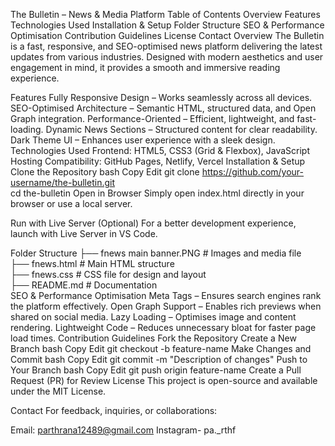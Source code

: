 The Bulletin – News & Media Platform
Table of Contents
Overview
Features
Technologies Used
Installation & Setup
Folder Structure
SEO & Performance Optimisation
Contribution Guidelines
License
Contact
Overview
The Bulletin is a fast, responsive, and SEO-optimised news platform delivering the latest updates from various industries. Designed with modern aesthetics and user engagement in mind, it provides a smooth and immersive reading experience.

Features
Fully Responsive Design – Works seamlessly across all devices.
SEO-Optimised Architecture – Semantic HTML, structured data, and Open Graph integration.
Performance-Oriented – Efficient, lightweight, and fast-loading.
Dynamic News Sections – Structured content for clear readability.
Dark Theme UI – Enhances user experience with a sleek design.
Technologies Used
Frontend: HTML5, CSS3 (Grid & Flexbox), JavaScript
Hosting Compatibility: GitHub Pages, Netlify, Vercel
Installation & Setup
Clone the Repository
bash
Copy
Edit
git clone https://github.com/your-username/the-bulletin.git  
cd the-bulletin
Open in Browser
Simply open index.html directly in your browser or use a local server.

Run with Live Server (Optional)
For a better development experience, launch with Live Server in VS Code.

Folder Structure
 ├── fnews main banner.PNG          # Images and media file  
 ├── fnews.html                     # Main HTML structure  
 ├── fnews.css                      # CSS file for design and layout  
 ├── README.md                      # Documentation  
SEO & Performance Optimisation
Meta Tags – Ensures search engines rank the platform effectively.
Open Graph Support – Enables rich previews when shared on social media.
Lazy Loading – Optimises image and content rendering.
Lightweight Code – Reduces unnecessary bloat for faster page load times.
Contribution Guidelines
Fork the Repository
Create a New Branch
bash
Copy
Edit
git checkout -b feature-name
Make Changes and Commit
bash
Copy
Edit
git commit -m "Description of changes"
Push to Your Branch
bash
Copy
Edit
git push origin feature-name
Create a Pull Request (PR) for Review
License
This project is open-source and available under the MIT License.

Contact
For feedback, inquiries, or collaborations:

Email: parthrana12489@gmail.com
Instagram- pa._rthf


